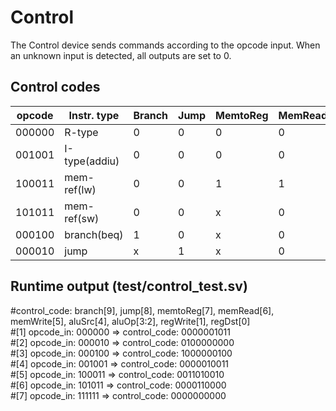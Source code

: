 # Control

The Control device sends commands according to the opcode input. When an unknown input is detected, all outputs are set to 0. 

## Control codes

opcode |Instr. type  | Branch | Jump | MemtoReg | MemRead | MemWrite | AluSrc | AluOp | RegWrite | RegDst
-------|------------ |--------|------|----------|---------|----------|--------|-------|----------|---------
000000 |R-type       |0       |0     |0         |0        |0         |0       |10     |1         |1
001001 |I-type(addiu)|0       |0     |0         |0        |0         |1       |00     |1         |1
100011 |mem-ref(lw)  |0       |0     |1         |1        |0         |1       |00     |1         |0
101011 |mem-ref(sw)  |0       |0     |x         |0        |1         |1       |00     |0         |x
000100 |branch(beq)  |1       |0     |x         |0        |0         |0       |01     |0         |x
000010 |jump         |x       |1     |x         |0        |0         |0       |xx     |0         |x

## Runtime output (test/control_test.sv)

#control_code: branch[9], jump[8], memtoReg[7], memRead[6], memWrite[5], aluSrc[4], aluOp[3:2], regWrite[1], regDst[0]  
#[1] opcode_in: 000000 => control_code: 0000001011  
#[2] opcode_in: 000010 => control_code: 0100000000  
#[3] opcode_in: 000100 => control_code: 1000000100  
#[4] opcode_in: 001001 => control_code: 0000010011  
#[5] opcode_in: 100011 => control_code: 0011010010  
#[6] opcode_in: 101011 => control_code: 0000110000  
#[7] opcode_in: 111111 => control_code: 0000000000  